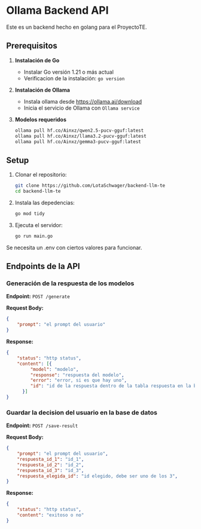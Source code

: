 # Ollama Backend API

Este es un backend hecho en golang para el ProyectoTE.

## Prerequisitos

1. **Instalación de Go**
   - Instalar Go versión 1.21 o más actual
   - Verificacion de la instalación: `go version`

2. **Instalación de Ollama**
   - Instala ollama desde https://ollama.ai/download
   - Inicia el servicio de Ollama con ```Ollama service```

3. **Modelos requeridos**
   ```bash
   ollama pull hf.co/Ainxz/qwen2.5-pucv-gguf:latest
   ollama pull hf.co/Ainxz/llama3.2-pucv-gguf:latest
   ollama pull hf.co/Ainxz/gemma3-pucv-gguf:latest
   ```
   
## Setup

1. Clonar el repositorio:
   ```bash
   git clone https://github.com/LotaSchwager/backend-llm-te
   cd backend-llm-te
   ```

2. Instala las depedencias:
   ```bash
   go mod tidy
   ```

3. Ejecuta el servidor:
   ```bash
   go run main.go
   ```

Se necesita un .env con ciertos valores para funcionar.

## Endpoints de la API

### Generación de la respuesta de los modelos

**Endpoint:** `POST /generate`

**Request Body:**
```json
{
    "prompt": "el prompt del usuario"
}
```

**Response:**
```json
{
    "status": "http status",
    "content": [{
         "model": "modelo",
         "response": "respuesta del modelo",
         "error": "error, si es que hay uno",
         "id": "id de la respuesta dentro de la tabla respuesta en la base de datos"
      }]
}
```
### Guardar la decision del usuario en la base de datos

**Endpoint:** `POST /save-result`

**Request Body:**
```json
{
    "prompt": "el prompt del usuario",
    "respuesta_id_1": "id_1",
    "respuesta_id_2": "id_2",
    "respuesta_id_3": "id_3",
    "respuesta_elegida_id": "id elegido, debe ser uno de los 3",
}
```

**Response:**
```json
{
    "status": "http status",
    "content": "exitoso o no"
}
```
